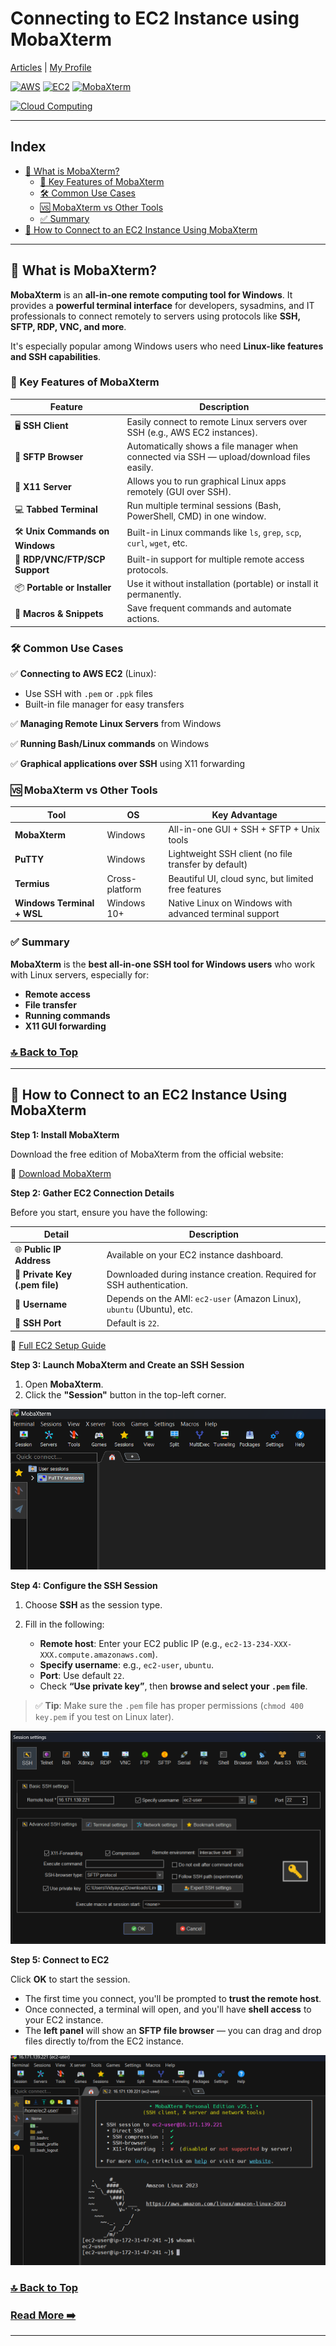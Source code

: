 # Connecting to EC2 Instance using MobaXterm

[Articles](https://nirmalakumarsahu.in/articles.html) | [My Profile](https://nirmalakumarsahu.in)

[![AWS](https://img.shields.io/badge/AWS-Cloud%20Computing-blue?logo=amazonaws)](https://aws.amazon.com/) [![EC2](https://img.shields.io/badge/EC2-Compute%20Service-blue?logo=amazonaws)](https://aws.amazon.com/ec2/) [![MobaXterm](https://img.shields.io/badge/MobaXterm-SSH%20Client-blue?logo=mobaxterm)](https://mobaxterm.mobatek.net/) 

[![Cloud Computing](https://img.shields.io/badge/Cloud%20Computing-IT%20Infrastructure-blue?logo=cloudflare)](https://en.wikipedia.org/wiki/Cloud_computing)

---

## Index

- [🧰 What is MobaXterm?](#-what-is-mobaxterm)
  - [🧾 Key Features of MobaXterm](#-key-features-of-mobaxterm)
  - [🛠️ Common Use Cases](#-common-use-cases)
  - [🆚 MobaXterm vs Other Tools](#-mobaxterm-vs-other-tools)
  - [✅ Summary](#-summary)
- [🔐 How to Connect to an EC2 Instance Using MobaXterm](#-how-to-connect-to-an-ec2-instance-using-mobaxterm)
  
---
## 🧰 What is **MobaXterm**?

**MobaXterm** is an **all-in-one remote computing tool for Windows**. It provides a **powerful terminal interface** for developers, sysadmins, and IT professionals to connect remotely to servers using protocols like **SSH, SFTP, RDP, VNC, and more**.

It's especially popular among Windows users who need **Linux-like features and SSH capabilities**.

### 🧾 Key Features of MobaXterm

| Feature                          | Description                                                                               |
| -------------------------------- | ----------------------------------------------------------------------------------------- |
| 🖥️ **SSH Client**               | Easily connect to remote Linux servers over SSH (e.g., AWS EC2 instances).                |
| 📁 **SFTP Browser**              | Automatically shows a file manager when connected via SSH — upload/download files easily. |
| 🧮 **X11 Server**                | Allows you to run graphical Linux apps remotely (GUI over SSH).                           |
| 💻 **Tabbed Terminal**           | Run multiple terminal sessions (Bash, PowerShell, CMD) in one window.                     |
| 🛠️ **Unix Commands on Windows** | Built-in Linux commands like `ls`, `grep`, `scp`, `curl`, `wget`, etc.                    |
| 🧩 **RDP/VNC/FTP/SCP Support**   | Built-in support for multiple remote access protocols.                                    |
| 📦 **Portable or Installer**     | Use it without installation (portable) or install it permanently.                         |
| 🧠 **Macros & Snippets**         | Save frequent commands and automate actions.                                              |

### 🛠️ Common Use Cases

✅ **Connecting to AWS EC2** (Linux):

* Use SSH with `.pem` or `.ppk` files
* Built-in file manager for easy transfers

✅ **Managing Remote Linux Servers** from Windows

✅ **Running Bash/Linux commands** on Windows

✅ **Graphical applications over SSH** using X11 forwarding

### 🆚 MobaXterm vs Other Tools

| Tool                       | OS             | Key Advantage                                          |
| -------------------------- | -------------- | ------------------------------------------------------ |
| **MobaXterm**              | Windows        | All-in-one GUI + SSH + SFTP + Unix tools               |
| **PuTTY**                  | Windows        | Lightweight SSH client (no file transfer by default)   |
| **Termius**                | Cross-platform | Beautiful UI, cloud sync, but limited free features    |
| **Windows Terminal + WSL** | Windows 10+    | Native Linux on Windows with advanced terminal support |


### ✅ Summary

**MobaXterm** is the **best all-in-one SSH tool for Windows users** who work with Linux servers, especially for:

* **Remote access**
* **File transfer**
* **Running commands**
* **X11 GUI forwarding**

### [🔝 Back to Top](#index)

---

## 🔐 How to Connect to an EC2 Instance Using MobaXterm

**Step 1: Install MobaXterm**

Download the free edition of MobaXterm from the official website:

🔗 [Download MobaXterm](https://mobaxterm.mobatek.net/download.html)

**Step 2: Gather EC2 Connection Details**

Before you start, ensure you have the following:

| Detail                         | Description                                                            |
| ------------------------------ | ---------------------------------------------------------------------- |
| 🌐 **Public IP Address**       | Available on your EC2 instance dashboard.                              |
| 🔐 **Private Key (.pem file)** | Downloaded during instance creation. Required for SSH authentication.  |
| 👤 **Username**                | Depends on the AMI: `ec2-user` (Amazon Linux), `ubuntu` (Ubuntu), etc. |
| 🚪 **SSH Port**                | Default is `22`.                                                       |

🔗 [Full EC2 Setup Guide](https://nirmalakumarsahu.in/articles/aws/ec2-instance-setup)

**Step 3: Launch MobaXterm and Create an SSH Session**

1. Open **MobaXterm**.
2. Click the **"Session"** button in the top-left corner.

![Open Session](images/c1.open-moba.png)

**Step 4: Configure the SSH Session**

1. Choose **SSH** as the session type.
2. Fill in the following:

    * **Remote host**: Enter your EC2 public IP (e.g., `ec2-13-234-XXX-XXX.compute.amazonaws.com`).
    * **Specify username**: e.g., `ec2-user`, `ubuntu`.
    * **Port**: Use default `22`.
    * Check **“Use private key”**, then **browse and select your `.pem` file**.

> ✅ **Tip**: Make sure the `.pem` file has proper permissions (`chmod 400 key.pem` if you test on Linux later).

![Select SSH](images/c2.select-ssh.png)

**Step 5: Connect to EC2**

Click **OK** to start the session.

* The first time you connect, you'll be prompted to **trust the remote host**.
* Once connected, a terminal will open, and you'll have **shell access** to your EC2 instance.
* The **left panel** will show an **SFTP file browser** — you can drag and drop files directly to/from the EC2 instance.

![Connect to EC2](images/c3.lauch.png)

### [🔝 Back to Top](#index)

### [Read More ➡️](https://nirmalakumarsahu.in/articles.html)

---